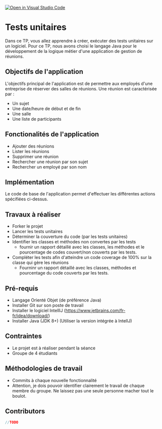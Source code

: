 [![Open in Visual Studio Code](https://classroom.github.com/assets/open-in-vscode-f059dc9a6f8d3a56e377f745f24479a46679e63a5d9fe6f495e02850cd0d8118.svg)](https://classroom.github.com/online_ide?assignment_repo_id=6564669&assignment_repo_type=AssignmentRepo)
# Tests unitaires 
Dans ce TP, vous allez apprendre à créer, exécuter des tests unitaires sur un logiciel. Pour ce TP, nous avons choisi le langage Java pour le développement
de la logique métier d'une application de gestion de réunions. 

## Objectifs de l'application
L'objectifs principal de l'application est de permettre aux employés d'une entreprise de réserver des salles de réunions. Une réunion est caractérisée par :
- Un sujet
- Une date/heure de début et de fin
- Une salle 
- Une liste de participants 

## Fonctionalités de l'application 
- Ajouter des réunions 
- Lister les réunions
- Supprimer une réunion 
- Rechercher une réunion par son sujet 
- Rechercher un employé par son nom 

## Implémentation 
Le code de base de l'application permet d'effectuer les différentes actions spécifiées ci-dessus. 

## Travaux à réaliser
- Forker le projet
- Lancer les tests unitaires
- Déterminer la couverture du code (par les tests unitaires)
- Identifier les classes et méthodes non convertes par les tests
    - fournir un rapport détaillé avec les classes, les méthodes et le pourcentage de 
codes couvert/non couverts par les tests. 
- Compléter les tests afin d'atteindre un code coverage de 100% sur la classe qui gère les réunions
    - Fourninr un rapport détaillé avec les classes, méthodes et pourcentage du code couverts par les tests.

## Pré-requis 
- Langage Orienté Objet (de préférence Java)
- Installer Git sur son poste de travail
- Installer le logiciel IntellIJ (https://www.jetbrains.com/fr-fr/idea/download/)
- Installer Java (JDK 8+) (Utiliser la version intégrée à IntellJ)

## Contraintes
- Le projet est à réaliser pendant la séance
- Groupe de 4 étudiants 

## Méthodologies de travail
- Commits à chaque nouvelle fonctionnalité 
- Attention, je dois pouvoir identifier clairement le travail de chaque membre du groupe. Ne laissez pas une seule personne macher tout le boulot. 

## Contributors 
```java
//TODO
```

